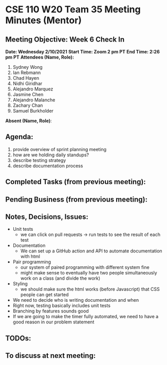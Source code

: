 # CSE 110 W20 Team 35 Meeting Minutes (Mentor)

## Meeting Objective: Week 6 Check In

**Date: Wednesday 2/10/2021**
**Start Time: Zoom 2 pm PT**
**End Time: 2:26 pm PT**
**Attendees (Name, Role):**

1. Sydney Wong
2. Ian Rebmann
3. Chad Hayen
4. Nidhi Giridhar
5. Alejandro Marquez
6. Jasmine Chen
7. Alejandro Malanche
8. Zachary Chan
9. Samuel Burkholder

**Absent (Name, Role)**:

## Agenda:

1. provide overview of sprint planning meeting
2. how are we holding daily standups?
3. describe testing strategy
4. describe documentation process

## Completed Tasks (from previous meeting):

## Pending Business (from previous meeting):

## Notes, Decisions, Issues:

- Unit tests
  - we can click on pull requests -> run tests to see the result of each test
- Documentation
  - We can set up a GitHub action and API to automate documentation with html
- Pair programming
  - our system of paired programming with different system fine
  - might make sense to eventually have two people simultaneously work on a class (and divide the work)
- Styling
  - we should make sure the html works (before Javascript) that CSS people can get started
- We need to decide who is writing documentation and when
- Right now, testing basically includes unit tests
- Branching by features sounds good
- If we are going to make the timer fully automated, we need to have a good reason in our problem statement

## TODOs:

## To discuss at next meeting:

